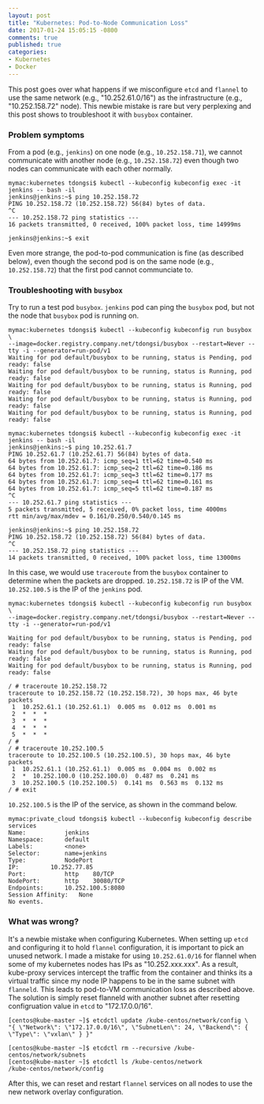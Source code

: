 ```yaml
---
layout: post
title: "Kubernetes: Pod-to-Node Communication Loss"
date: 2017-01-24 15:05:15 -0800
comments: true
published: true
categories: 
- Kubernetes
- Docker
---
```


This post goes over what happens if we misconfigure `etcd` and `flannel` to use the same network (e.g., "10.252.61.0/16") as the infrastructure (e.g., "10.252.158.72" node). 
This newbie mistake is rare but very perplexing and this post shows to troubleshoot it with `busybox` container.

### Problem symptoms

From a pod (e.g., `jenkins`) on one node (e.g., `10.252.158.71`), we cannot communicate with another node (e.g., `10.252.158.72`) even though two nodes can communicate with each other normally.

``` plain
mymac:kubernetes tdongsi$ kubectl --kubeconfig kubeconfig exec -it jenkins -- bash -il
jenkins@jenkins:~$ ping 10.252.158.72
PING 10.252.158.72 (10.252.158.72) 56(84) bytes of data.
^C
--- 10.252.158.72 ping statistics ---
16 packets transmitted, 0 received, 100% packet loss, time 14999ms

jenkins@jenkins:~$ exit
```

Even more strange, the pod-to-pod communication is fine (as described below), even though the second pod is on the same node (e.g., `10.252.158.72`) that the first pod cannot communciate to.

### Troubleshooting with `busybox`

Try to run a test pod `busybox`. 
`jenkins` pod can ping the `busybox` pod, but not the node that `busybox` pod is running on.

```
mymac:kubernetes tdongsi$ kubectl --kubeconfig kubeconfig run busybox \
--image=docker.registry.company.net/tdongsi/busybox --restart=Never --tty -i --generator=run-pod/v1
Waiting for pod default/busybox to be running, status is Pending, pod ready: false
Waiting for pod default/busybox to be running, status is Running, pod ready: false
Waiting for pod default/busybox to be running, status is Running, pod ready: false
Waiting for pod default/busybox to be running, status is Running, pod ready: false
Waiting for pod default/busybox to be running, status is Running, pod ready: false

mymac:kubernetes tdongsi$ kubectl --kubeconfig kubeconfig exec -it jenkins -- bash -il
jenkins@jenkins:~$ ping 10.252.61.7
PING 10.252.61.7 (10.252.61.7) 56(84) bytes of data.
64 bytes from 10.252.61.7: icmp_seq=1 ttl=62 time=0.540 ms
64 bytes from 10.252.61.7: icmp_seq=2 ttl=62 time=0.186 ms
64 bytes from 10.252.61.7: icmp_seq=3 ttl=62 time=0.177 ms
64 bytes from 10.252.61.7: icmp_seq=4 ttl=62 time=0.161 ms
64 bytes from 10.252.61.7: icmp_seq=5 ttl=62 time=0.187 ms
^C
--- 10.252.61.7 ping statistics ---
5 packets transmitted, 5 received, 0% packet loss, time 4000ms
rtt min/avg/max/mdev = 0.161/0.250/0.540/0.145 ms

jenkins@jenkins:~$ ping 10.252.158.72
PING 10.252.158.72 (10.252.158.72) 56(84) bytes of data.
^C
--- 10.252.158.72 ping statistics ---
14 packets transmitted, 0 received, 100% packet loss, time 13000ms
```

In this case, we would use `traceroute` from the `busybox` container to determine when the packets are dropped. 
`10.252.158.72` is IP of the VM. `10.252.100.5` is the IP of the `jenkins` pod.

```
mymac:kubernetes tdongsi$ kubectl --kubeconfig kubeconfig run busybox \
--image=docker.registry.company.net/tdongsi/busybox --restart=Never --tty -i --generator=run-pod/v1

Waiting for pod default/busybox to be running, status is Pending, pod ready: false
Waiting for pod default/busybox to be running, status is Running, pod ready: false
Waiting for pod default/busybox to be running, status is Running, pod ready: false

/ # traceroute 10.252.158.72
traceroute to 10.252.158.72 (10.252.158.72), 30 hops max, 46 byte packets
 1  10.252.61.1 (10.252.61.1)  0.005 ms  0.012 ms  0.001 ms
 2  *  *  *
 3  *  *  *
 4  *  *  *
 5  *  *  *
/ #
/ # traceroute 10.252.100.5
traceroute to 10.252.100.5 (10.252.100.5), 30 hops max, 46 byte packets
 1  10.252.61.1 (10.252.61.1)  0.005 ms  0.004 ms  0.002 ms
 2  *  10.252.100.0 (10.252.100.0)  0.487 ms  0.241 ms
 3  10.252.100.5 (10.252.100.5)  0.141 ms  0.563 ms  0.132 ms
/ # exit
```

`10.252.100.5` is the IP of the service, as shown in the command below.

```
mymac:private_cloud tdongsi$ kubectl --kubeconfig kubeconfig describe services
Name:			jenkins
Namespace:		default
Labels:			<none>
Selector:		name=jenkins
Type:			NodePort
IP:			10.252.77.85
Port:			http	80/TCP
NodePort:		http	30080/TCP
Endpoints:		10.252.100.5:8080
Session Affinity:	None
No events.
```

### What was wrong?

It's a newbie mistake when configuring Kubernetes.
When setting up `etcd` and configuring it to hold `flannel` configuration, it is important to pick an unused network.
I made a mistake for using `10.252.61.0/16` for flannel when some of my kubernetes nodes has IPs as "10.252.xxx.xxx". 
As a result, kube-proxy services intercept the traffic from the container and thinks its a virtual traffic since my node IP happens to be in the same subnet with `flanneld`.
This leads to pod-to-VM communication loss as described above. 
The solution is simply reset flanneld with another subnet after resetting configruation value in `etcd` to "172.17.0.0/16".

``` plain Update etcd
[centos@kube-master ~]$ etcdctl update /kube-centos/network/config \
"{ \"Network\": \"172.17.0.0/16\", \"SubnetLen\": 24, \"Backend\": { \"Type\": \"vxlan\" } }"

[centos@kube-master ~]$ etcdctl rm --recursive /kube-centos/network/subnets
[centos@kube-master ~]$ etcdctl ls /kube-centos/network
/kube-centos/network/config
```

After this, we can reset and restart `flannel` services on all nodes to use the new network overlay configuration.
